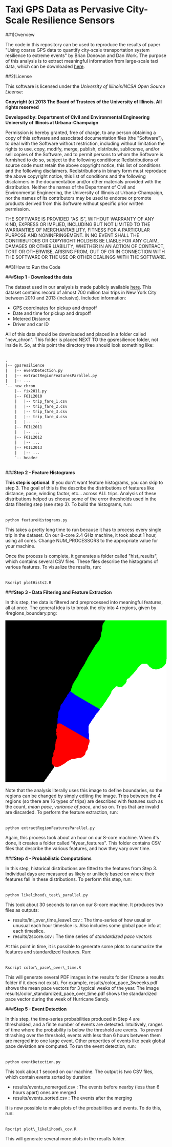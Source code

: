 Taxi GPS Data as Pervasive City-Scale Resilience Sensors
=============

##1)Overview

The code in this repository can be used to reproduce the results of paper "Using coarse GPS data to quantify city-scale transportation system resilience to extreme events" by Brian Donovan and Dan Work.  The purpose of this analysis is to extract meaningful information from large-scale taxi data, which can be downloaded [here](https://uofi.box.com/s/zmggziub40wx1bq2h9bq).


##2)License


This software is licensed under the *University of Illinois/NCSA Open Source License*:

**Copyright (c) 2013 The Board of Trustees of the University of Illinois. All rights reserved**

**Developed by: Department of Civil and Environmental Engineering University of Illinois at Urbana-Champaign**

Permission is hereby granted, free of charge, to any person obtaining a copy of this software and associated documentation files (the "Software"), to deal with the Software without restriction, including without limitation the rights to use, copy, modify, merge, publish, distribute, sublicense, and/or sell copies of the Software, and to permit persons to whom the Software is furnished to do so, subject to the following conditions: Redistributions of source code must retain the above copyright notice, this list of conditions and the following disclaimers. Redistributions in binary form must reproduce the above copyright notice, this list of conditions and the following disclaimers in the documentation and/or other materials provided with the distribution. Neither the names of the Department of Civil and Environmental Engineering, the University of Illinois at Urbana-Champaign, nor the names of its contributors may be used to endorse or promote products derived from this Software without specific prior written permission.

THE SOFTWARE IS PROVIDED "AS IS", WITHOUT WARRANTY OF ANY KIND, EXPRESS OR IMPLIED, INCLUDING BUT NOT LIMITED TO THE WARRANTIES OF MERCHANTABILITY, FITNESS FOR A PARTICULAR PURPOSE AND NONINFRINGEMENT. IN NO EVENT SHALL THE CONTRIBUTORS OR COPYRIGHT HOLDERS BE LIABLE FOR ANY CLAIM, DAMAGES OR OTHER LIABILITY, WHETHER IN AN ACTION OF CONTRACT, TORT OR OTHERWISE, ARISING FROM, OUT OF OR IN CONNECTION WITH THE SOFTWARE OR THE USE OR OTHER DEALINGS WITH THE SOFTWARE.








##3)How to Run the Code

###**Step 1 - Download the data**

The dataset used in our analysis is made publicly available [here](https://uofi.box.com/s/zmggziub40wx1bq2h9bq).  This dataset contains record of almost 700 million taxi trips in New York City between 2010 and 2013 (inclusive).  Included information:
- GPS coordinates for pickup and dropoff
- Date and time for pickup and dropoff
- Metered Distance
- Driver and car ID

All of this data should be downloaded and placed in a folder called "new_chron".  This folder is placed NEXT TO the gpsresilience folder, not inside it.  So, at this point the directory tree should look something like:
<pre>
<code>
.
|-- gpsresilience
|   |-- eventDetection.py
|   |-- extractRegionFeaturesParallel.py
|   |-- ...
`-- new_chron
    |-- fix2011.py
    |-- FOIL2010
    |   |-- trip_fare_1.csv
    |   |-- trip_fare_2.csv
    |   |-- trip_fare_3.csv
    |   |-- trip_fare_4.csv
    |   |-- ...
    |-- FOIL2011
    |   |-- ...
    |-- FOIL2012
    |   |-- ...
    |-- FOIL2013
    |   |-- ...
    `-- header
</code>
</pre>
 
 
 
 
 
 
 
 
###**Step 2 - Feature Histograms**

**This step is optional**.  If you don't want feature histograms, you can skip to step 3.  The goal of this is the describe the distributions of features like distance, pace, winding factor, etc... across ALL trips. Analysis of these distributions helped us choose some of the error thresholds used in the data filtering step (see step 3).  To build the histograms, run:

<code>
python featureHistograms.py
</code>

This takes a pretty long time to run because it has to process every single trip in the dataset.  On our 8-core 2.4 GHz machine, it took about 1 hour, using all cores.  Change NUM\_PROCESSORS to the appropriate value for your machine.

Once the process is complete, it generates a folder called "hist\_results", which contains several CSV files.  These files describe the histograms of various features.  To visualize the results, run:

<code>
Rscript plotHists2.R
</code>







###**Step 3 - Data Filtering and Feature Extraction**

In this step, the data is filtered and preprocessed into meaningful features, all at once.  The general idea is to break the city into 4 regions, given by 4regions_boundary.png:

![tmp](4regions_boundary.png)

Note that the analysis literally uses this image to define boundaries, so the regions can be changed by simply editing the image.  Trips between the 4 regions (so there are 16 types of trips) are described with features such as the count, *mean pace*, *variance of pace*, and so on.  Trips that are invalid are discarded.  To perform the feature extraction, run:

<code>
python extractRegionFeaturesParallel.py
</code>

Again, this process took about an hour on our 8-core machine.  When it's done, it creates a folder called "4year\_features".  This folder contains CSV files that describe the various features, and how they vary over time.



###**Step 4 - Probabilistic Computations**

In this step, historical distributions are fitted to the features from Step 3.  Individual days are measured as likely or unlikely based on where their features fall in these distributions.  To perform this step, run:

<code>
python likelihood\_test\_parallel.py
</code>

This took about 30 seconds to run on our 8-core machine.  It produces two files as outputs:
- results/lnl\_over\_time\_leave1.csv : The time-series of how usual or unusual each hour timeslice is.  Also includes some global pace info at each timeslice.
- results/zscore.csv : The time series of *standardized pace vectors*


At this point in time, it is possible to generate some plots to summarize the features and standardized features.  Run:

<code>
Rscript color\_pace\_over\_time.R
</code>

This will generate several PDF images in the results folder (Create a results folder if it does not exist).  For example, results/color\_pace\_3weeeks.pdf shows the mean pace vectors for 3 typical weeks of the year.  The image results/color\_standardized\_pace\_over\_time.pdf shows the standardized pace vector during the week of Hurricane Sandy.

###**Step 5 - Event Detection**

In this step, the time-series probabilities produced in Step 4 are thresholded, and a finite number of events are detected.  Intuitively, ranges of time where the probability is below the threshold are events.  To prevent thrashing over the threshold, events with less than 6 hours between them are merged into one large event.  Other properties of events like peak global pace deviation are computed.  To run the event detection, run:

<code>
python eventDetection.py
</code>

This took about 1 second on our machine.  The output is two CSV files, which contain events sorted by duration:
- results/events\_nomerged.csv : The events before nearby (less than 6 hours apart) ones are merged
- results/events\_sorted.csv : The events after the merging


It is now possible to make plots of the probabilities and events.  To do this, run:

<code>
Rscript plot\_likelihood\_cov.R
</code>

This will generate several more plots in the results folder.
